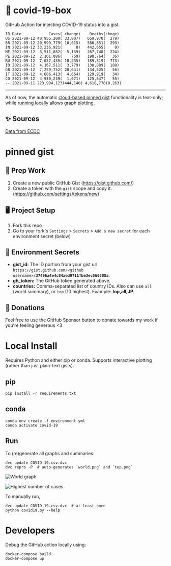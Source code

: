 # 🏥 covid-19-box

GitHub Action for injecting COVID-19 status into a gist.

```
ID Date            Cases( change)    Deaths(chnge)
US 2021-09-12 40,955,200( 33,807)   659,970(  279)
BR 2021-09-12 20,999,779( 10,615)   586,851(  293)
IN 2021-09-12 33,236,921(      0)   442,655(    0)
ME 2021-09-12  3,511,882(  5,139)   267,748(  224)
PE 2021-09-12  2,161,086(    759)   198,764(   36)
RU 2021-09-12  7,037,435( 18,235)   189,319(  773)
ID 2021-09-12  4,167,511(  3,779)   138,889(  188)
GB 2021-09-12  7,259,752( 28,641)   134,525(   56)
IT 2021-09-12  4,606,413(  4,664)   129,919(   34)
CO 2021-09-12  4,930,249(  1,671)   125,647(   55)
-- 2021-09-11 223,994,123(444,140) 4,618,778(8,263)
```

---

As of now, the automatic [cloud-based pinned gist](#pinned-gist) functionality is text-only;
while [running locally](#local-install) allows graph plotting.

## ✨ Sources

[Data from ECDC](https://www.ecdc.europa.eu/en/publications-data/download-todays-data-geographic-distribution-covid-19-cases-worldwide)

# pinned gist

## 🎒 Prep Work
1. Create a new public GitHub Gist (https://gist.github.com/)
1. Create a token with the `gist` scope and copy it. (https://github.com/settings/tokens/new)

## 🖥 Project Setup
1. Fork this repo
1. Go to your fork's `Settings` > `Secrets` > `Add a new secret` for each environment secret (below)

## 🤫 Environment Secrets
- **gist_id:** The ID portion from your gist url `https://gist.github.com/<github username>/`**`37496a4e4c84aed9711fbe3ec560888a`**.
- **gh_token:** The GitHub token generated above.
- **countries:** Comma-separated list of country IDs. Also can use `all` (world summary), or `top` (10 highest). Example: **top,all,JP**.

## 💸 Donations

Feel free to use the GitHub Sponsor button to donate towards my work if you're feeling generous <3

# Local Install

Requires Python and either pip or conda. Supports interactive plotting (rather than just plain-text gists).

## pip

```
pip install -r requirements.txt
```

## conda

```
conda env create -f environment.yml
conda activate covid-19
```

## Run

To (re)generate all graphs and summaries:

```
dvc update COVID-19.csv.dvc
dvc repro -P  # auto-generates `world.png` and `top.png`
```

![World graph](world.png)

![Highest number of cases](top.png)

To manually run,

```
dvc update COVID-19.csv.dvc  # at least once
python covid19.py --help
```

# Developers

Debug the GitHub action locally using:

```
docker-compose build
docker-compose up
```
